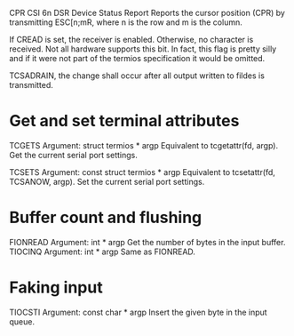 CPR
CSI 6n
DSR Device Status Report
Reports the cursor position (CPR) by transmitting ESC[n;mR,
where n is the row and m is the column.

If CREAD is set, the receiver is enabled.
Otherwise, no character is received.
Not all hardware supports this bit.
In fact, this flag is pretty silly and if it were not part of the termios
specification it would be omitted.

TCSADRAIN, the change shall occur after all output written to fildes is transmitted.

# Get and set terminal attributes
TCGETS
Argument: struct termios * argp
Equivalent to tcgetattr(fd, argp).
Get the current serial port settings.

TCSETS
Argument: const struct termios * argp
Equivalent to tcsetattr(fd, TCSANOW, argp).
Set the current serial port settings.

# Buffer count and flushing
FIONREAD
Argument: int * argp
Get the number of bytes in the input buffer.
TIOCINQ
Argument: int * argp
Same as FIONREAD.

# Faking input
TIOCSTI
Argument: const char * argp
Insert the given byte in the input queue.


